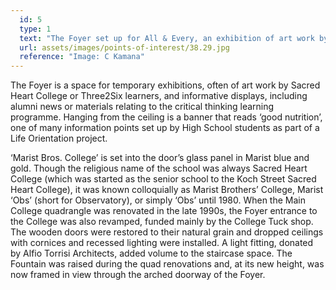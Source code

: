 ```yaml
---
  id: 5
  type: 1
  text: "The Foyer set up for All & Every, an exhibition of art work by Three2Six learners created in 2015 during their August holiday workshop that facilitated learning around children's rights. "
  url: assets/images/points-of-interest/38.29.jpg
  reference: "Image: C Kamana"
---
```

The Foyer is a space for temporary exhibitions, often of art work by Sacred Heart College or Three2Six learners, and informative displays, including alumni news or materials relating to the critical thinking learning programme. Hanging from the ceiling is a banner that reads ‘good nutrition’, one of many information points set up by High School students as part of a Life Orientation project. 

‘Marist Bros. College’ is set into the door’s glass panel in Marist blue and gold. Though the religious name of the school was always Sacred Heart College (which was started as the senior school to the Koch Street Sacred Heart College), it was known colloquially as Marist Brothers’ College, Marist ‘Obs’ (short for Observatory), or simply ‘Obs’ until 1980. When the Main College quadrangle was renovated in the late 1990s, the Foyer entrance to the College was also revamped, funded mainly by the College Tuck shop. The wooden doors were restored to their natural grain and dropped ceilings with cornices and recessed lighting were installed. A light fitting, donated by Alfio Torrisi Architects, added volume to the staircase space. The Fountain was raised during the quad renovations and, at its new height, was now framed in view through the arched doorway of the Foyer.
